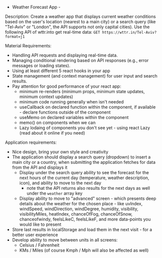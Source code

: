 - Weather Forecast App -

Description: Create a weather app that displays current weather conditions based on the user's location (nearest to a main city) or a search query (like "Tel-Aviv" or "London", the API supports not only capital cities).
Use the following API of wttr.into get real-time data: `GET https://wttr.in/Tel-Aviv?format=j1`

Material Requirements:
* Handling API requests and displaying real-time data.
* Managing conditional rendering based on API responses (e.g., error messages or loading states).
* Using at least different 5 react hooks in your app
* State management (and context management) for user input and search results.
* Pay attention for good performance of your react app:
  - minimum re-renders (minimum props, minimum state updates, minimum context updates)
  - minimum code running generally when isn't needed
  - useCallback on declared function within the component, if available - declare functions outside of the component
  - useMemo on declared variables within the component
  - memo() on components when we can
  - Lazy lodaing of components you don't see yet - using react Lazy (read about it online if you need)

Application requirements:
* Nice design, bring your own style and creativity
* The application should display a search query (dropdown) to insert a main city or a country, when submitting the application fetches for data from the API and displays it
  - Display under the search query ability to see the forecast for the next hours of the current day (temperature, weather description, icon), and ability to move to the next day
    - note that the API returns also results for the next days as well under the `weather` array key
  - Display ability to move to "advanced" screen - which presents deep details about the weather for the chosen place - like uvIndex, windSpeed, windDirection, windDegree, humidity, visibility, visibilityMiles, heatIndex, chanceOfFog, chanceOfSnow, chanceofwindy, feelsLikeC, feelsLikeF, and more data-points you would like to present
* Store last results in localStorage and load them in the next visit - for a better user experience
* Develop ability to move between units in all screens:
  - Celsius / Fahrenheit
  - KMs / Miles (of course Kmph / Mph will also be affected as well)